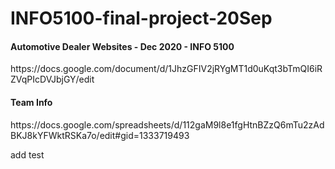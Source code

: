 # INFO5100-final-project-20Sep

<h4>Automotive Dealer Websites - Dec 2020 - INFO 5100</h4>
https://docs.google.com/document/d/1JhzGFIV2jRYgMT1d0uKqt3bTmQI6iRZVqPIcDVJbjGY/edit

<h4>Team Info</h4>
https://docs.google.com/spreadsheets/d/112gaM9l8e1fgHtnBZzQ6mTu2zAdBKJ8kYFWktRSKa7o/edit#gid=1333719493


add test
